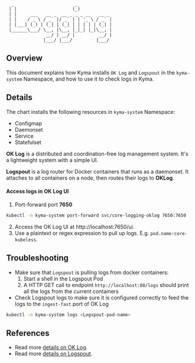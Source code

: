 
```
  _                       _             
 | |                     (_)            
 | |     ___   __ _  __ _ _ _ __   __ _ 
 | |    / _ \ / _` |/ _` | | '_ \ / _` |
 | |___| (_) | (_| | (_| | | | | | (_| |
 |______\___/ \__, |\__, |_|_| |_|\__, |
               __/ | __/ |         __/ |
              |___/ |___/         |___/ 
```

## Overview
This document explains how Kyma installs `OK Log` and `Logspout` in the `kyma-system` Namespace, and how to use it to check logs in Kyma.

## Details
The chart installs the following resources in `kyma-system` Namespace:
* Configmap
* Daemonset
* Service
* Statefulset

**OK Log** is a distributed and coordination-free log management system. It's a lightweight system with a simple UI.

**Logspout** is a log router for Docker containers that runs as a daemonset. It attaches to all containers on a node, then routes their logs to **OKLog**. 


#### Access logs in OK Log UI
1. Port-forward port **7650**

```bash
kubectl -n kyma-system port-forward svc/core-logging-oklog 7650:7650
```
2. Access the OK Log UI at http://localhost:7650/ui.
3. Use a plaintext or regex expression to pull up logs. E.g.  `pod.name:core-kubeless`.


## Troubleshooting
- Make sure that `Logspout` is pulling logs from docker containers:
  1. Start a shell in the Logspout Pod
  2. A HTTP GET call to endpoint `http://localhost:80/logs` should print all the logs from the current containers
- Check Logspout logs to make sure it is configured correctly to feed the logs to the `ingest-fast` port of OK Log
```bash
kubectl -n kyma-system logs <Logspout-pod-name>
```

## References
- Read more [details on OK Log](https://github.com/oklog/oklog).
- Read more [details on Logspout](https://github.com/gliderlabs/logspout).